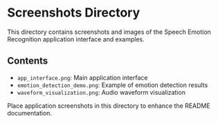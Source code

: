 # Screenshots Directory

This directory contains screenshots and images of the Speech Emotion Recognition application interface and examples.

## Contents

- `app_interface.png`: Main application interface
- `emotion_detection_demo.png`: Example of emotion detection results
- `waveform_visualization.png`: Audio waveform visualization

Place application screenshots in this directory to enhance the README documentation.
